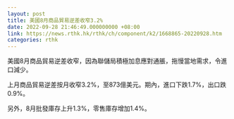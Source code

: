 ```yaml
---
layout: post
title: 美國8月商品貿易逆差收窄3.2%
date: 2022-09-28 21:46:49.000000000 +08:00
link: https://news.rthk.hk/rthk/ch/component/k2/1668865-20220928.htm
categories: rthk
---
```


美國8月商品貿易逆差收窄，因為聯儲局積極加息應對通脹，拖慢當地需求，令進口減少。

上月商品貿易逆差按月收窄3.2%，至873億美元。期內，進口下跌1.7%，出口跌0.9%。

另外，8月批發庫存上升1.3%，零售庫存增加1.4%。
